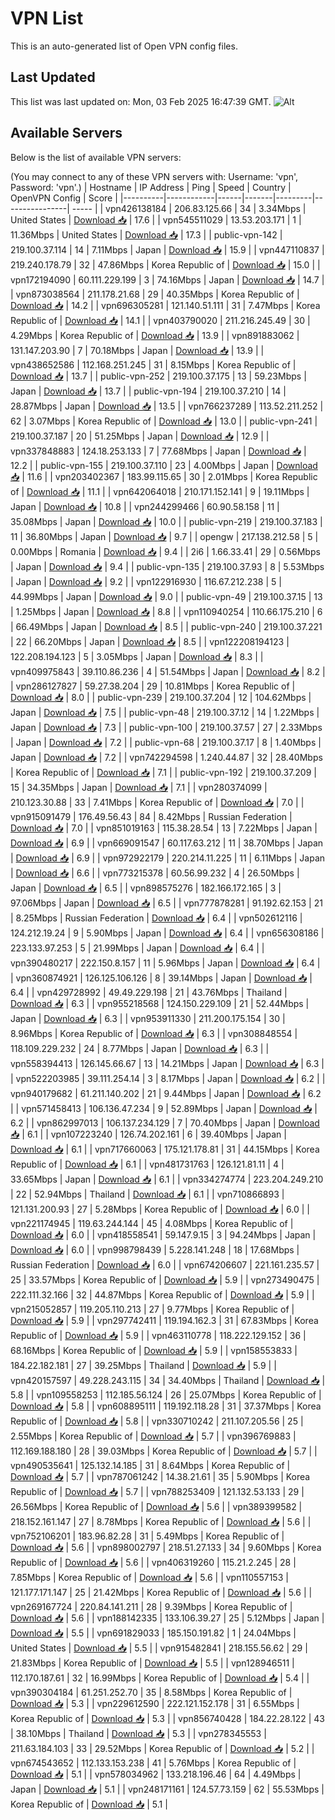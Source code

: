 # VPN List

This is an auto-generated list of Open VPN config files.

## Last Updated

This list was last updated on: Mon, 03 Feb 2025 16:47:39 GMT.
![Alt](https://repobeats.axiom.co/api/embed/186b98318ef1479477931607c1ad7d823f12451f.svg "Repobeats analytics image")

## Available Servers

Below is the list of available VPN servers:

(You may connect to any of these VPN servers with: Username: 'vpn', Password: 'vpn'.)
| Hostname | IP Address | Ping | Speed | Country | OpenVPN Config | Score |
|----------|------------|------|-------|---------|----------------| ----- |
| vpn426138184 | 206.83.125.66 | 34 | 3.34Mbps | United States | [Download 📥](./configs/server_0_US.ovpn) | 17.6 |
| vpn545511029 | 13.53.203.171 | 1 | 11.36Mbps | United States | [Download 📥](./configs/server_1_US.ovpn) | 17.3 |
| public-vpn-142 | 219.100.37.114 | 14 | 7.11Mbps | Japan | [Download 📥](./configs/server_2_JP.ovpn) | 15.9 |
| vpn447110837 | 219.240.178.79 | 32 | 47.86Mbps | Korea Republic of | [Download 📥](./configs/server_3_KR.ovpn) | 15.0 |
| vpn172194090 | 60.111.229.199 | 3 | 74.16Mbps | Japan | [Download 📥](./configs/server_4_JP.ovpn) | 14.7 |
| vpn873038564 | 211.178.21.68 | 29 | 40.35Mbps | Korea Republic of | [Download 📥](./configs/server_5_KR.ovpn) | 14.2 |
| vpn696305281 | 121.140.51.111 | 31 | 7.47Mbps | Korea Republic of | [Download 📥](./configs/server_6_KR.ovpn) | 14.1 |
| vpn403790020 | 211.216.245.49 | 30 | 4.29Mbps | Korea Republic of | [Download 📥](./configs/server_7_KR.ovpn) | 13.9 |
| vpn891883062 | 131.147.203.90 | 7 | 70.18Mbps | Japan | [Download 📥](./configs/server_8_JP.ovpn) | 13.9 |
| vpn438652586 | 112.168.251.245 | 31 | 8.15Mbps | Korea Republic of | [Download 📥](./configs/server_9_KR.ovpn) | 13.7 |
| public-vpn-252 | 219.100.37.175 | 13 | 59.23Mbps | Japan | [Download 📥](./configs/server_10_JP.ovpn) | 13.7 |
| public-vpn-194 | 219.100.37.210 | 14 | 28.87Mbps | Japan | [Download 📥](./configs/server_11_JP.ovpn) | 13.5 |
| vpn766237289 | 113.52.211.252 | 62 | 3.07Mbps | Korea Republic of | [Download 📥](./configs/server_12_KR.ovpn) | 13.0 |
| public-vpn-241 | 219.100.37.187 | 20 | 51.25Mbps | Japan | [Download 📥](./configs/server_13_JP.ovpn) | 12.9 |
| vpn337848883 | 124.18.253.133 | 7 | 77.68Mbps | Japan | [Download 📥](./configs/server_14_JP.ovpn) | 12.2 |
| public-vpn-155 | 219.100.37.110 | 23 | 4.00Mbps | Japan | [Download 📥](./configs/server_15_JP.ovpn) | 11.6 |
| vpn203402367 | 183.99.115.65 | 30 | 2.01Mbps | Korea Republic of | [Download 📥](./configs/server_16_KR.ovpn) | 11.1 |
| vpn642064018 | 210.171.152.141 | 9 | 19.11Mbps | Japan | [Download 📥](./configs/server_17_JP.ovpn) | 10.8 |
| vpn244299466 | 60.90.58.158 | 11 | 35.08Mbps | Japan | [Download 📥](./configs/server_18_JP.ovpn) | 10.0 |
| public-vpn-219 | 219.100.37.183 | 11 | 36.80Mbps | Japan | [Download 📥](./configs/server_19_JP.ovpn) | 9.7 |
| opengw | 217.138.212.58 | 5 | 0.00Mbps | Romania | [Download 📥](./configs/server_20_RO.ovpn) | 9.4 |
| 2i6 | 1.66.33.41 | 29 | 0.56Mbps | Japan | [Download 📥](./configs/server_21_JP.ovpn) | 9.4 |
| public-vpn-135 | 219.100.37.93 | 8 | 5.53Mbps | Japan | [Download 📥](./configs/server_22_JP.ovpn) | 9.2 |
| vpn122916930 | 116.67.212.238 | 5 | 44.99Mbps | Japan | [Download 📥](./configs/server_23_JP.ovpn) | 9.0 |
| public-vpn-49 | 219.100.37.15 | 13 | 1.25Mbps | Japan | [Download 📥](./configs/server_24_JP.ovpn) | 8.8 |
| vpn110940254 | 110.66.175.210 | 6 | 66.49Mbps | Japan | [Download 📥](./configs/server_25_JP.ovpn) | 8.5 |
| public-vpn-240 | 219.100.37.221 | 22 | 66.20Mbps | Japan | [Download 📥](./configs/server_26_JP.ovpn) | 8.5 |
| vpn122208194123 | 122.208.194.123 | 5 | 3.05Mbps | Japan | [Download 📥](./configs/server_27_JP.ovpn) | 8.3 |
| vpn409975843 | 39.110.86.236 | 4 | 51.54Mbps | Japan | [Download 📥](./configs/server_28_JP.ovpn) | 8.2 |
| vpn286127827 | 59.27.38.204 | 29 | 10.81Mbps | Korea Republic of | [Download 📥](./configs/server_29_KR.ovpn) | 8.0 |
| public-vpn-239 | 219.100.37.204 | 12 | 104.62Mbps | Japan | [Download 📥](./configs/server_30_JP.ovpn) | 7.5 |
| public-vpn-48 | 219.100.37.12 | 14 | 1.22Mbps | Japan | [Download 📥](./configs/server_31_JP.ovpn) | 7.3 |
| public-vpn-100 | 219.100.37.57 | 27 | 2.33Mbps | Japan | [Download 📥](./configs/server_32_JP.ovpn) | 7.2 |
| public-vpn-68 | 219.100.37.17 | 8 | 1.40Mbps | Japan | [Download 📥](./configs/server_33_JP.ovpn) | 7.2 |
| vpn742294598 | 1.240.44.87 | 32 | 28.40Mbps | Korea Republic of | [Download 📥](./configs/server_34_KR.ovpn) | 7.1 |
| public-vpn-192 | 219.100.37.209 | 15 | 34.35Mbps | Japan | [Download 📥](./configs/server_35_JP.ovpn) | 7.1 |
| vpn280374099 | 210.123.30.88 | 33 | 7.41Mbps | Korea Republic of | [Download 📥](./configs/server_36_KR.ovpn) | 7.0 |
| vpn915091479 | 176.49.56.43 | 84 | 8.42Mbps | Russian Federation | [Download 📥](./configs/server_37_RU.ovpn) | 7.0 |
| vpn851019163 | 115.38.28.54 | 13 | 7.22Mbps | Japan | [Download 📥](./configs/server_38_JP.ovpn) | 6.9 |
| vpn669091547 | 60.117.63.212 | 11 | 38.70Mbps | Japan | [Download 📥](./configs/server_39_JP.ovpn) | 6.9 |
| vpn972922179 | 220.214.11.225 | 11 | 6.11Mbps | Japan | [Download 📥](./configs/server_40_JP.ovpn) | 6.6 |
| vpn773215378 | 60.56.99.232 | 4 | 26.50Mbps | Japan | [Download 📥](./configs/server_41_JP.ovpn) | 6.5 |
| vpn898575276 | 182.166.172.165 | 3 | 97.06Mbps | Japan | [Download 📥](./configs/server_42_JP.ovpn) | 6.5 |
| vpn777878281 | 91.192.62.153 | 21 | 8.25Mbps | Russian Federation | [Download 📥](./configs/server_43_RU.ovpn) | 6.4 |
| vpn502612116 | 124.212.19.24 | 9 | 5.90Mbps | Japan | [Download 📥](./configs/server_44_JP.ovpn) | 6.4 |
| vpn656308186 | 223.133.97.253 | 5 | 21.99Mbps | Japan | [Download 📥](./configs/server_45_JP.ovpn) | 6.4 |
| vpn390480217 | 222.150.8.157 | 11 | 5.96Mbps | Japan | [Download 📥](./configs/server_46_JP.ovpn) | 6.4 |
| vpn360874921 | 126.125.106.126 | 8 | 39.14Mbps | Japan | [Download 📥](./configs/server_47_JP.ovpn) | 6.4 |
| vpn429728992 | 49.49.229.198 | 21 | 43.76Mbps | Thailand | [Download 📥](./configs/server_48_TH.ovpn) | 6.3 |
| vpn955218568 | 124.150.229.109 | 21 | 52.44Mbps | Japan | [Download 📥](./configs/server_49_JP.ovpn) | 6.3 |
| vpn953911330 | 211.200.175.154 | 30 | 8.96Mbps | Korea Republic of | [Download 📥](./configs/server_50_KR.ovpn) | 6.3 |
| vpn308848554 | 118.109.229.232 | 24 | 8.77Mbps | Japan | [Download 📥](./configs/server_51_JP.ovpn) | 6.3 |
| vpn558394413 | 126.145.66.67 | 13 | 14.21Mbps | Japan | [Download 📥](./configs/server_52_JP.ovpn) | 6.3 |
| vpn522203985 | 39.111.254.14 | 3 | 8.17Mbps | Japan | [Download 📥](./configs/server_53_JP.ovpn) | 6.2 |
| vpn940179682 | 61.211.140.202 | 21 | 9.44Mbps | Japan | [Download 📥](./configs/server_54_JP.ovpn) | 6.2 |
| vpn571458413 | 106.136.47.234 | 9 | 52.89Mbps | Japan | [Download 📥](./configs/server_55_JP.ovpn) | 6.2 |
| vpn862997013 | 106.137.234.129 | 7 | 70.40Mbps | Japan | [Download 📥](./configs/server_56_JP.ovpn) | 6.1 |
| vpn107223240 | 126.74.202.161 | 6 | 39.40Mbps | Japan | [Download 📥](./configs/server_57_JP.ovpn) | 6.1 |
| vpn717660063 | 175.121.178.81 | 31 | 44.15Mbps | Korea Republic of | [Download 📥](./configs/server_58_KR.ovpn) | 6.1 |
| vpn481731763 | 126.121.81.11 | 4 | 33.65Mbps | Japan | [Download 📥](./configs/server_59_JP.ovpn) | 6.1 |
| vpn334274774 | 223.204.249.210 | 22 | 52.94Mbps | Thailand | [Download 📥](./configs/server_60_TH.ovpn) | 6.1 |
| vpn710866893 | 121.131.200.93 | 27 | 5.28Mbps | Korea Republic of | [Download 📥](./configs/server_61_KR.ovpn) | 6.0 |
| vpn221174945 | 119.63.244.144 | 45 | 4.08Mbps | Korea Republic of | [Download 📥](./configs/server_62_KR.ovpn) | 6.0 |
| vpn418558541 | 59.147.9.15 | 3 | 94.24Mbps | Japan | [Download 📥](./configs/server_63_JP.ovpn) | 6.0 |
| vpn998798439 | 5.228.141.248 | 18 | 17.68Mbps | Russian Federation | [Download 📥](./configs/server_64_RU.ovpn) | 6.0 |
| vpn674206607 | 221.161.235.57 | 25 | 33.57Mbps | Korea Republic of | [Download 📥](./configs/server_65_KR.ovpn) | 5.9 |
| vpn273490475 | 222.111.32.166 | 32 | 44.87Mbps | Korea Republic of | [Download 📥](./configs/server_66_KR.ovpn) | 5.9 |
| vpn215052857 | 119.205.110.213 | 27 | 9.77Mbps | Korea Republic of | [Download 📥](./configs/server_67_KR.ovpn) | 5.9 |
| vpn297742411 | 119.194.162.3 | 31 | 67.83Mbps | Korea Republic of | [Download 📥](./configs/server_68_KR.ovpn) | 5.9 |
| vpn463110778 | 118.222.129.152 | 36 | 68.16Mbps | Korea Republic of | [Download 📥](./configs/server_69_KR.ovpn) | 5.9 |
| vpn158553833 | 184.22.182.181 | 27 | 39.25Mbps | Thailand | [Download 📥](./configs/server_70_TH.ovpn) | 5.9 |
| vpn420157597 | 49.228.243.115 | 34 | 34.40Mbps | Thailand | [Download 📥](./configs/server_71_TH.ovpn) | 5.8 |
| vpn109558253 | 112.185.56.124 | 26 | 25.07Mbps | Korea Republic of | [Download 📥](./configs/server_72_KR.ovpn) | 5.8 |
| vpn608895111 | 119.192.118.28 | 31 | 37.37Mbps | Korea Republic of | [Download 📥](./configs/server_73_KR.ovpn) | 5.8 |
| vpn330710242 | 211.107.205.56 | 25 | 2.55Mbps | Korea Republic of | [Download 📥](./configs/server_74_KR.ovpn) | 5.7 |
| vpn396769883 | 112.169.188.180 | 28 | 39.03Mbps | Korea Republic of | [Download 📥](./configs/server_75_KR.ovpn) | 5.7 |
| vpn490535641 | 125.132.14.185 | 31 | 8.64Mbps | Korea Republic of | [Download 📥](./configs/server_76_KR.ovpn) | 5.7 |
| vpn787061242 | 14.38.21.61 | 35 | 5.90Mbps | Korea Republic of | [Download 📥](./configs/server_77_KR.ovpn) | 5.7 |
| vpn788253409 | 121.132.53.133 | 29 | 26.56Mbps | Korea Republic of | [Download 📥](./configs/server_78_KR.ovpn) | 5.6 |
| vpn389399582 | 218.152.161.147 | 27 | 8.78Mbps | Korea Republic of | [Download 📥](./configs/server_79_KR.ovpn) | 5.6 |
| vpn752106201 | 183.96.82.28 | 31 | 5.49Mbps | Korea Republic of | [Download 📥](./configs/server_80_KR.ovpn) | 5.6 |
| vpn898002797 | 218.51.27.133 | 34 | 9.60Mbps | Korea Republic of | [Download 📥](./configs/server_81_KR.ovpn) | 5.6 |
| vpn406319260 | 115.21.2.245 | 28 | 7.85Mbps | Korea Republic of | [Download 📥](./configs/server_82_KR.ovpn) | 5.6 |
| vpn110557153 | 121.177.171.147 | 25 | 21.42Mbps | Korea Republic of | [Download 📥](./configs/server_83_KR.ovpn) | 5.6 |
| vpn269167724 | 220.84.141.211 | 28 | 9.39Mbps | Korea Republic of | [Download 📥](./configs/server_84_KR.ovpn) | 5.6 |
| vpn188142335 | 133.106.39.27 | 25 | 5.12Mbps | Japan | [Download 📥](./configs/server_85_JP.ovpn) | 5.5 |
| vpn691829033 | 185.150.191.82 | 1 | 24.04Mbps | United States | [Download 📥](./configs/server_86_US.ovpn) | 5.5 |
| vpn915482841 | 218.155.56.62 | 29 | 21.83Mbps | Korea Republic of | [Download 📥](./configs/server_87_KR.ovpn) | 5.5 |
| vpn128946511 | 112.170.187.61 | 32 | 16.99Mbps | Korea Republic of | [Download 📥](./configs/server_88_KR.ovpn) | 5.4 |
| vpn390304184 | 61.251.252.70 | 35 | 8.58Mbps | Korea Republic of | [Download 📥](./configs/server_89_KR.ovpn) | 5.3 |
| vpn229612590 | 222.121.152.178 | 31 | 6.55Mbps | Korea Republic of | [Download 📥](./configs/server_90_KR.ovpn) | 5.3 |
| vpn856740428 | 184.22.28.122 | 43 | 38.10Mbps | Thailand | [Download 📥](./configs/server_91_TH.ovpn) | 5.3 |
| vpn278345553 | 211.63.184.103 | 33 | 29.52Mbps | Korea Republic of | [Download 📥](./configs/server_92_KR.ovpn) | 5.2 |
| vpn674543652 | 112.133.153.238 | 41 | 5.76Mbps | Korea Republic of | [Download 📥](./configs/server_93_KR.ovpn) | 5.1 |
| vpn578034962 | 133.218.196.46 | 64 | 4.49Mbps | Japan | [Download 📥](./configs/server_94_JP.ovpn) | 5.1 |
| vpn248171161 | 124.57.73.159 | 62 | 55.53Mbps | Korea Republic of | [Download 📥](./configs/server_95_KR.ovpn) | 5.1 |
